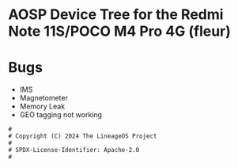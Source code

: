# AOSP Device Tree for the Redmi Note 11S/POCO M4 Pro 4G (fleur)

# Bugs
- IMS
- Magnetometer
- Memory Leak
- GEO tagging not working

```
#
# Copyright (C) 2024 The LineageOS Project
#
# SPDX-License-Identifier: Apache-2.0
#
```
